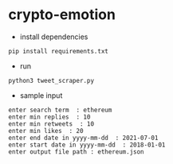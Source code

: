 # crypto-emotion

- install dependencies
```
pip install requirements.txt

```
- run
```
python3 tweet_scraper.py
```
- sample input
```
enter search term  : ethereum
enter min replies  : 10
enter min retweets  : 10
enter min likes  : 20
enter end date in yyyy-mm-dd  : 2021-07-01
enter start date in yyyy-mm-dd  : 2018-01-01    
enter output file path : ethereum.json
```
